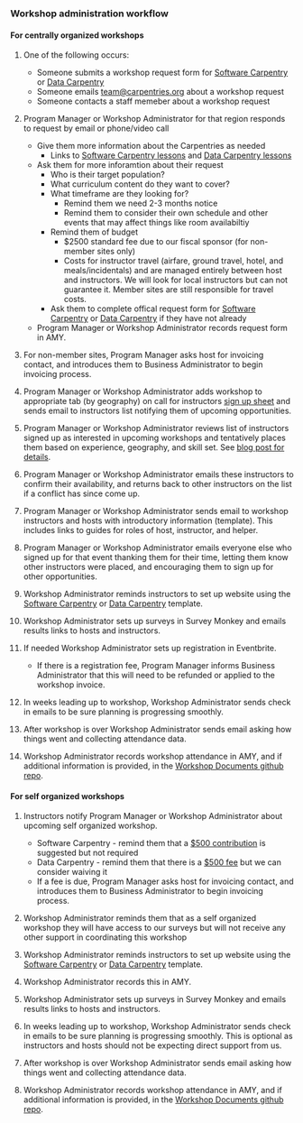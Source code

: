 ### Workshop administration workflow

#### For centrally organized workshops

1. One of the following occurs:
    * Someone submits a workshop request form for [Software Carpentry](https://software-carpentry.org/workshops/request/) or [Data Carpentry](http://www.datacarpentry.org/workshops-host/)
    * Someone emails team@carpentries.org about a workshop request
    * Someone contacts a staff memeber about a workshop request

1. Program Manager or Workshop Administrator for that region responds to request by email or phone/video call
    * Give them more information about the Carpentries as needed
        * Links to [Software Carpentry lessons](https://software-carpentry.org/lessons/) and [Data Carpentry lessons](http://www.datacarpentry.org/lessons/)
    * Ask them for more inforamtion about their request
        * Who is their target population?
        * What curriculum content do they want to cover?
        * What timeframe are they looking for?
            * Remind them we need 2-3 months notice
            * Remind them to consider their own schedule and other events that may affect things like room availabiltiy
        * Remind them of budget
            * $2500 standard fee due to our fiscal sponsor (for non-member sites only)
            * Costs for instructor travel (airfare, ground travel, hotel, and meals/incidentals) and are managed entirely between host and instructors. We will look for local instructors but can not guarantee it. Member sites are still responsible for travel costs.
        * Ask them to complete offical request form for [Software Carpentry](https://software-carpentry.org/workshops/request/) or [Data Carpentry](http://www.datacarpentry.org/workshops-host/) if they have not already 
    * Program Manager or Workshop Administrator records request form in AMY.

1. For non-member sites, Program Manager asks host for invoicing contact, and introduces them to Business Administrator to begin invoicing process.

1. Program Manager or Workshop Administrator adds workshop to appropriate tab (by geography) on call for instructors [sign up sheet](https://docs.google.com/spreadsheets/d/1gYmN7zn1dcrQTFGunsCq6Pqj82Hs2csoCL9hjt0o3uo/edit#gid=0) and sends email to instructors list notifying them of upcoming opportunities.

1. Program Manager or Workshop Administrator reviews list of instructors signed up as interested in upcoming workshops and tentatively places them based on experience, geography, and skill set. See [blog post for details](https://software-carpentry.org/blog/2018/01/assign-instructors.html).

1. Program Manager or Workshop Administrator emails these instructors to confirm their availability, and returns back to other instructors on the list if a conflict has since come up.

1.  Program Manager or Workshop Administrator  sends email to workshop instructors and hosts with introductory information (template).  This includes links to guides for roles of host, instructor, and helper.

1. Program Manager or Workshop Administrator emails everyone else who signed up for that event thanking them for their time, letting them know other instructors were placed, and encouraging them to sign up for other opportunities.

1. Workshop Administrator reminds instructors to set up website using the
[Software Carpentry](https://github.com/swcarpentry/workshop-template) or [Data Carpentry](https://github.com/datacarpentry/workshop-template) template.

1. Workshop Administrator sets up surveys in Survey Monkey and emails results links to hosts and instructors.

1. If needed Workshop Administrator sets up registration in Eventbrite. 
    * If there is a registration fee, Program Manager informs Business Administrator that this will need to be refunded or applied to the workshop invoice.

1.  In weeks leading up to workshop, Workshop Administrator sends check in emails to be sure planning is progressing smoothly.

1. After workshop is over Workshop Administrator sends email asking how things went and collecting attendance data.

1. Workshop Administrator records workshop attendance in AMY, and if additional information is provided, in the [Workshop Documents github repo](https://github.com/swcarpentry/workshop_documents).


#### For self organized workshops
 
1. Instructors notify Program Manager or Workshop Administrator about upcoming self organized workshop.
    * Software Carpentry - remind them that a [$500 contribution](https://software-carpentry.org/workshops/request/) is suggested but not required
    * Data Carpentry - remind them that there is a [$500 fee](http://www.datacarpentry.org/workshops-host/) but we can consider waiving it 
    * If a fee is due, Program Manager asks host for invoicing contact, and introduces them to Business Administrator to begin invoicing process.

1. Workshop Administrator reminds them that as a self organized workshop they will have access to our surveys but will not receive any other support in coordinating this workshop

1. Workshop Administrator reminds instructors to set up website using the
[Software Carpentry](https://github.com/swcarpentry/workshop-template) or [Data Carpentry](https://github.com/datacarpentry/workshop-template) template.

1. Workshop Administrator records this in AMY.

1. Workshop Administrator sets up surveys in Survey Monkey and emails results links to hosts and instructors.

1. In weeks leading up to workshop, Workshop Administrator sends check in emails to be sure planning is progressing smoothly. This is optional as instructors and hosts should not be expecting direct support from us.

1. After workshop is over Workshop Administrator sends email asking how things went and collecting attendance data.

1. Workshop Administrator records workshop attendance in AMY, and if additional information is provided, in the [Workshop Documents github repo](https://github.com/swcarpentry/workshop_documents).